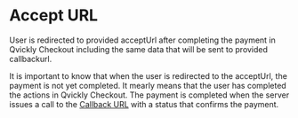 # Accept URL

<include from="Snippets-CheckoutAPI.md" element-id="snippet-header" />

User is redirected to provided acceptUrl after completing the payment in Qvickly Checkout including the same data that will be sent to provided callbackurl.

It is important to know that when the user is redirected to the acceptUrl, the payment is not yet completed. It mearly means that the user has completed the actions in Qvickly Checkout. The payment is completed when the server issues a call to the [Callback URL](Callback-URL.md) with a status that confirms the payment.

